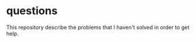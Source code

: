 questions
=========

This repository describe the problems that I haven't solved in order to get help.
